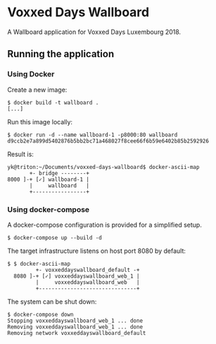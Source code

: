 # Voxxed Days Wallboard

A Wallboard application for Voxxed Days Luxembourg 2018.

## Running the application

### Using Docker

Create a new image:

```
$ docker build -t wallboard .
[...]
```

Run this image locally:

```
$ docker run -d --name wallboard-1 -p8000:80 wallboard
d9ccb2e7a899d5402876b5bb2bc71a468027f8cee66f6b59e6402b85b2592926
```

Result is:

```
yk@triton:~/Documents/voxxed-days-wallboard$ docker-ascii-map 
       +- bridge --------+
8000 ]-+ [✓] wallboard-1 |
       |     wallboard   |
       +-----------------+

```

### Using docker-compose

A docker-compose configuration is provided for a simplified setup.

```
$ docker-compose up --build -d
```

The target infrastructure listens on host port 8080 by default:

```
$ $ docker-ascii-map 
         +- voxxeddayswallboard_default -+
  8080 ]-+ [✓] voxxeddayswallboard_web_1 |
         |     voxxeddayswallboard_web   |
         +-------------------------------+

```

The system can be shut down:
```
$ docker-compose down
Stopping voxxeddayswallboard_web_1 ... done
Removing voxxeddayswallboard_web_1 ... done
Removing network voxxeddayswallboard_default
```